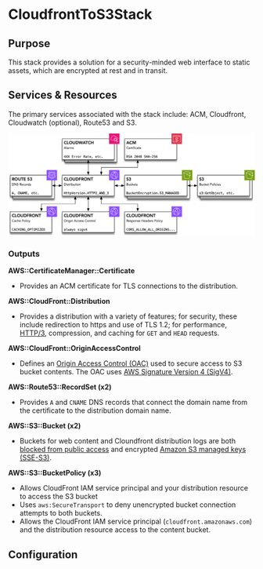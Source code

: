 # CloudfrontToS3Stack

## Purpose

This stack provides a solution for a security-minded web interface to static assets, which are encrypted at rest and in transit.

## Services & Resources

The primary services associated with the stack include: ACM, Cloudfront, Cloudwatch (optional), Route53 and S3.

![Resources](images/cloudfront-to-s3-stack.png)

### Outputs

**AWS::CertificateManager::Certificate**

- Provides an ACM certificate for TLS connections to the distribution.

**AWS::CloudFront::Distribution**

- Provides a distribution with a variety of features; for security, these include redirection to https and use of TLS 1.2; for performance, [HTTP/3](https://aws.amazon.com/blogs/aws/new-http-3-support-for-amazon-cloudfront/), compression, and caching for `GET` and `HEAD` requests.

**AWS::CloudFront::OriginAccessControl**

- Defines an [Origin Access Control (OAC)](https://aws.amazon.com/blogs/networking-and-content-delivery/amazon-cloudfront-introduces-origin-access-control-oac/) used to secure access to S3 bucket contents. The OAC uses [AWS Signature Version 4 (SigV4)](https://docs.aws.amazon.com/AmazonS3/latest/API/sig-v4-authenticating-requests.html).

**AWS::Route53::RecordSet (x2)**

- Provides `A` and `CNAME` DNS records that connect the domain name from the certificate to the distribution domain name.

**AWS::S3::Bucket (x2)**

- Buckets for web content and Cloundfront distribution logs are both [blocked from public access](https://docs.aws.amazon.com/AmazonS3/latest/userguide/access-control-block-public-access.html) and encrypted [Amazon S3 managed keys (SSE-S3)](https://docs.aws.amazon.com/AmazonS3/latest/userguide/UsingServerSideEncryption.html).

**AWS::S3::BucketPolicy (x3)**

- Allows CloudFront IAM service principal and your distribution resource to access the S3 bucket
- Uses `aws:SecureTransport` to deny unencrypted bucket connection attempts to both buckets.
- Allows the CloudFront IAM service principal (`cloudfront.amazonaws.com`) and the distribution resource access to the content bucket.

## Configuration
